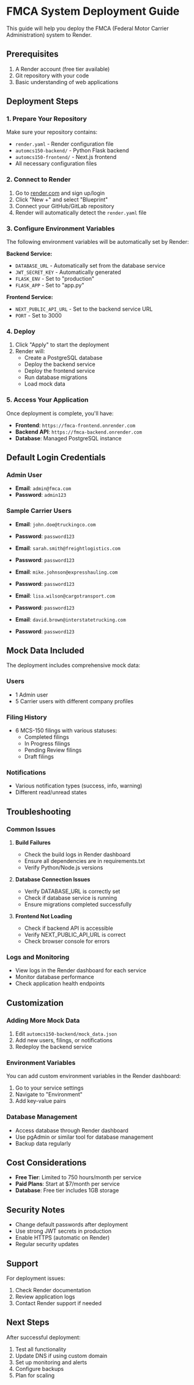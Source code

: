 # FMCA System Deployment Guide

This guide will help you deploy the FMCA (Federal Motor Carrier Administration) system to Render.

## Prerequisites

1. A Render account (free tier available)
2. Git repository with your code
3. Basic understanding of web applications

## Deployment Steps

### 1. Prepare Your Repository

Make sure your repository contains:
- `render.yaml` - Render configuration file
- `automcs150-backend/` - Python Flask backend
- `automcs150-frontend/` - Next.js frontend
- All necessary configuration files

### 2. Connect to Render

1. Go to [render.com](https://render.com) and sign up/login
2. Click "New +" and select "Blueprint"
3. Connect your GitHub/GitLab repository
4. Render will automatically detect the `render.yaml` file

### 3. Configure Environment Variables

The following environment variables will be automatically set by Render:

**Backend Service:**
- `DATABASE_URL` - Automatically set from the database service
- `JWT_SECRET_KEY` - Automatically generated
- `FLASK_ENV` - Set to "production"
- `FLASK_APP` - Set to "app.py"

**Frontend Service:**
- `NEXT_PUBLIC_API_URL` - Set to the backend service URL
- `PORT` - Set to 3000

### 4. Deploy

1. Click "Apply" to start the deployment
2. Render will:
   - Create a PostgreSQL database
   - Deploy the backend service
   - Deploy the frontend service
   - Run database migrations
   - Load mock data

### 5. Access Your Application

Once deployment is complete, you'll have:
- **Frontend**: `https://fmca-frontend.onrender.com`
- **Backend API**: `https://fmca-backend.onrender.com`
- **Database**: Managed PostgreSQL instance

## Default Login Credentials

### Admin User
- **Email**: `admin@fmca.com`
- **Password**: `admin123`

### Sample Carrier Users
- **Email**: `john.doe@truckingco.com`
- **Password**: `password123`

- **Email**: `sarah.smith@freightlogistics.com`
- **Password**: `password123`

- **Email**: `mike.johnson@expresshauling.com`
- **Password**: `password123`

- **Email**: `lisa.wilson@cargotransport.com`
- **Password**: `password123`

- **Email**: `david.brown@interstatetrucking.com`
- **Password**: `password123`

## Mock Data Included

The deployment includes comprehensive mock data:

### Users
- 1 Admin user
- 5 Carrier users with different company profiles

### Filing History
- 6 MCS-150 filings with various statuses:
  - Completed filings
  - In Progress filings
  - Pending Review filings
  - Draft filings

### Notifications
- Various notification types (success, info, warning)
- Different read/unread states

## Troubleshooting

### Common Issues

1. **Build Failures**
   - Check the build logs in Render dashboard
   - Ensure all dependencies are in requirements.txt
   - Verify Python/Node.js versions

2. **Database Connection Issues**
   - Verify DATABASE_URL is correctly set
   - Check if database service is running
   - Ensure migrations completed successfully

3. **Frontend Not Loading**
   - Check if backend API is accessible
   - Verify NEXT_PUBLIC_API_URL is correct
   - Check browser console for errors

### Logs and Monitoring

- View logs in the Render dashboard for each service
- Monitor database performance
- Check application health endpoints

## Customization

### Adding More Mock Data

1. Edit `automcs150-backend/mock_data.json`
2. Add new users, filings, or notifications
3. Redeploy the backend service

### Environment Variables

You can add custom environment variables in the Render dashboard:
1. Go to your service settings
2. Navigate to "Environment"
3. Add key-value pairs

### Database Management

- Access database through Render dashboard
- Use pgAdmin or similar tool for database management
- Backup data regularly

## Cost Considerations

- **Free Tier**: Limited to 750 hours/month per service
- **Paid Plans**: Start at $7/month per service
- **Database**: Free tier includes 1GB storage

## Security Notes

- Change default passwords after deployment
- Use strong JWT secrets in production
- Enable HTTPS (automatic on Render)
- Regular security updates

## Support

For deployment issues:
1. Check Render documentation
2. Review application logs
3. Contact Render support if needed

## Next Steps

After successful deployment:
1. Test all functionality
2. Update DNS if using custom domain
3. Set up monitoring and alerts
4. Configure backups
5. Plan for scaling 